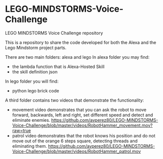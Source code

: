# LEGO-MINDSTORMS-Voice-Challenge
LEGO MINDSTORMS Voice Challenge repository

This is a repository to share the code developed for both the Alexa  and the Lego Mindstorm project parts.

There are two main folders: alexa and lego
In alexa folder you may find:
  - the lambda function that is Alexa-Hosted Skill
  - the skill definition json

In lego folder you will find:
  - python lego brick code

A third folder contains two videos that demonstrate the functionality:
  - movement video demonstrates that you can ask the robot to move forward, backwards, left and right, set different speed and detect and eliminate enemies. https://github.com/avperez80/LEGO-MINDSTORMS-Voice-Challenge/blob/master/videos/RobotHammer_movement.mov?raw=true
  - patrol video demonstrates that the robot knows his position and do not move out of the orange 6 steps square, detecting threads and eliminating them. https://github.com/avperez80/LEGO-MINDSTORMS-Voice-Challenge/blob/master/videos/RobotHammer_patrol.mov
